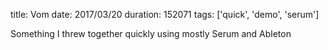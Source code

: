 title: Vom
date: 2017/03/20
duration: 152071
tags: ['quick', 'demo', 'serum']

Something I threw together quickly using mostly Serum and Ableton
